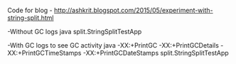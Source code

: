 Code for blog - http://ashkrit.blogspot.com/2015/05/experiment-with-string-split.html

-Without GC logs
java split.StringSplitTestApp

-With GC logs to see GC activity
java  -XX:+PrintGC -XX:+PrintGCDetails -XX:+PrintGCTimeStamps -XX:+PrintGCDateStamps split.StringSplitTestApp
